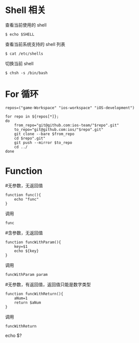 # Shell 相关

查看当前使用的 shell

```
$ echo $SHELL
```

查看当前系统支持的 shell 列表

```
$ cat /etc/shells
```

切换当前 shell

```
$ chsh -s /bin/bash
```

# For 循环

```
repos=("game-Workspace" "ios-workspace" "iOS-development")

for repo in ${repos[*]};
do
	from_repo="git@github.com:ios-team/"$repo".git"
	to_repo="git@github.com:ios/"$repo".git"
	git clone --bare $from_repo
	cd $repo".git"
	git push --mirror $to_repo
	cd ../
done
```

# Function

#无参数，无返回值
```
function func(){
	echo "func"
}
```
调用

`
func
`

#含参数，无返回值
```
function funcWithParam(){
	key=$1
	echo ${key}
}
```

调用

`
funcWithParam param
`

#无参数，有返回值，返回值只能是数字类型
```
function funcWithReturn(){
	aNum=1
	return $aNum
}
```

调用

`
funcWithReturn
`

echo $?